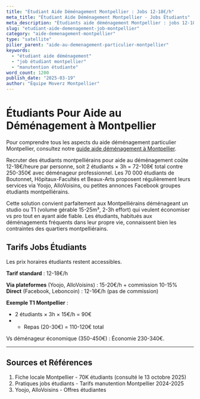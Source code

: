 ```yaml
---
title: "Étudiant Aide Déménagement Montpellier : Jobs 12-18€/h"
meta_title: "Étudiant Aide Déménagement Montpellier - Jobs Étudiants"
meta_description: "Étudiants aide déménagement Montpellier : jobs 12-18€/h, 70K étudiants disponibles. Yoojo, AlloVoisins, petites annonces."
slug: "etudiant-aide-demenagement-job-montpellier"
category: "aide-demenagement-montpellier"
type: "satellite"
pilier_parent: "aide-au-demenagement-particulier-montpellier"
keywords:
  - "étudiant aide déménagement"
  - "job étudiant montpellier"
  - "manutention étudiante"
word_count: 1200
publish_date: "2025-03-19"
author: "Équipe Moverz Montpellier"
---
```


# Étudiants Pour Aide au Déménagement à Montpellier


Pour comprendre tous les aspects du aide déménagement particulier Montpellier, consultez notre [guide aide déménagement à Montpellier](/blog/aide-au-demenagement-particulier-montpellier/aide-demenagement-particulier-montpellier).


Recruter des étudiants montpelliérains pour aide au déménagement coûte 12-18€/heure par personne, soit 2 étudiants × 3h = 72-108€ total contre 250-350€ avec déménageur professionnel. Les 70 000 étudiants de Boutonnet, Hôpitaux-Facultés et Beaux-Arts proposent régulièrement leurs services via Yoojo, AlloVoisins, ou petites annonces Facebook groupes étudiants montpelliérains.

Cette solution convient parfaitement aux Montpelliérains déménageant un studio ou T1 (volume gérable 15-25m³, 2-3h effort) qui veulent économiser vs pro tout en ayant aide fiable. Les étudiants, habitués aux déménagements fréquents dans leur propre vie, connaissent bien les contraintes des quartiers montpelliérains.

## Tarifs Jobs Étudiants

Les prix horaires étudiants restent accessibles.

**Tarif standard** : 12-18€/h

**Via plateformes** (Yoojo, AlloVoisins) : 15-20€/h + commission 10-15%  
**Direct** (Facebook, Leboncoin) : 12-16€/h (pas de commission)

**Exemple T1 Montpellier** :
- 2 étudiants × 3h × 15€/h = 90€
- + Repas (20-30€) = 110-120€ total

Vs déménageur économique (350-450€) : Économie 230-340€.

---

## Sources et Références

1. Fiche locale Montpellier - 70K étudiants (consulté le 13 octobre 2025)
2. Pratiques jobs étudiants - Tarifs manutention Montpellier 2024-2025
3. Yoojo, AlloVoisins - Offres étudiantes

